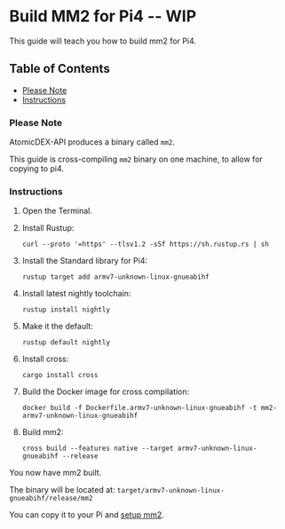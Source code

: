 # Build MM2 for Pi4 -- WIP

This guide will teach you how to build mm2 for Pi4.

## Table of Contents

- [Please Note](#Please-Note)
- [Instructions](#Instructions)

### Please Note

AtomicDEX-API produces a binary called `mm2`.

This guide is cross-compiling `mm2` binary on one machine, to allow for copying to pi4.

### Instructions

1. Open the Terminal.

2. Install Rustup:

    `curl --proto '=https' --tlsv1.2 -sSf https://sh.rustup.rs | sh`

3. Install the Standard library for Pi4:

    `rustup target add armv7-unknown-linux-gnueabihf`

4. Install latest nightly toolchain:

    `rustup install nightly`

5. Make it the default:

    `rustup default nightly`

6. Install cross:

    `cargo install cross`

7. Build the Docker image for cross compilation:

    `docker build -f Dockerfile.armv7-unknown-linux-gnueabihf -t mm2-armv7-unknown-linux-gnueabihf`

8. Build mm2:

    `cross build --features native --target armv7-unknown-linux-gnueabihf --release`

You now have mm2 built.

The binary will be located at: `target/armv7-unknown-linux-gnueabihf/release/mm2`

You can copy it to your Pi and [setup mm2](Setup-MM2.md).
